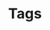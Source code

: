 ---
title: "Tags"
description: "Topics covered and methods used in Pascal Michaillat's research papers and courses."
layout: "terms"
---